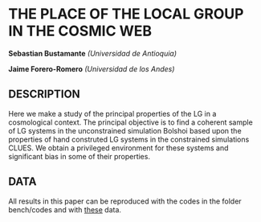 THE PLACE OF THE LOCAL GROUP IN THE COSMIC WEB
==============================================
**Sebastian Bustamante**
*(Universidad de Antioquia)*

**Jaime Forero-Romero**
*(Universidad de los Andes)*


DESCRIPTION
-----------------------------------------------------------------------------------------
Here we make a study of the principal properties of the LG in a cosmological context. The 
principal objective is to find a coherent sample of LG systems in the unconstrained 
simulation Bolshoi based upon the properties of hand construted LG systems in the 
constrained simulations CLUES. We obtain a privileged environment for these systems and 
significant bias in some of their properties.


DATA
-----------------------------------------------------------------------------------------
All results in this paper can be reproduced with the codes in the folder bench/codes and 
with [these](https://www.dropbox.com/sh/fvnwk8eoekgmz2y/8dScrUcMUA) data.
